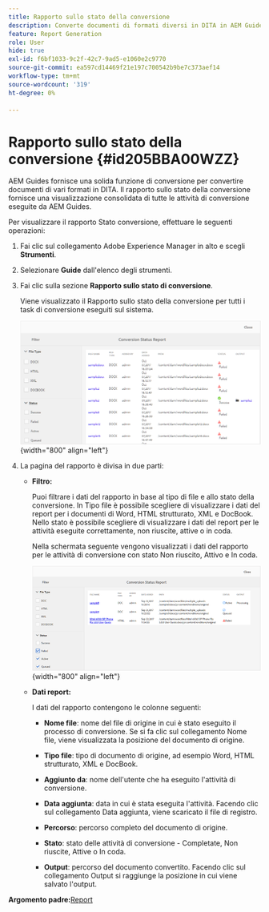 ```yaml
---
title: Rapporto sullo stato della conversione
description: Converte documenti di formati diversi in DITA in AEM Guides. Scopri come aggiungere filtri e visualizzare un rapporto sullo stato della conversione.
feature: Report Generation
role: User
hide: true
exl-id: f6bf1033-9c2f-42c7-9ad5-e1060e2c9770
source-git-commit: ea597cd14469f21e197c700542b9be7c373aef14
workflow-type: tm+mt
source-wordcount: '319'
ht-degree: 0%

---
```


# Rapporto sullo stato della conversione {#id205BBA00WZZ}

AEM Guides fornisce una solida funzione di conversione per convertire documenti di vari formati in DITA. Il rapporto sullo stato della conversione fornisce una visualizzazione consolidata di tutte le attività di conversione eseguite da AEM Guides.

Per visualizzare il rapporto Stato conversione, effettuare le seguenti operazioni:

1. Fai clic sul collegamento Adobe Experience Manager in alto e scegli **Strumenti**.

1. Selezionare **Guide** dall&#39;elenco degli strumenti.

1. Fai clic sulla sezione **Rapporto sullo stato di conversione**.

   Viene visualizzato il Rapporto sullo stato della conversione per tutti i task di conversione eseguiti sul sistema.

   ![](images/conversion-status-report.png){width="800" align="left"}

1. La pagina del rapporto è divisa in due parti:

   - **Filtro:**

     Puoi filtrare i dati del rapporto in base al tipo di file e allo stato della conversione. In Tipo file è possibile scegliere di visualizzare i dati del report per i documenti di Word, HTML strutturato, XML e DocBook. Nello stato è possibile scegliere di visualizzare i dati del report per le attività eseguite correttamente, non riuscite, attive o in coda.

     Nella schermata seguente vengono visualizzati i dati del rapporto per le attività di conversione con stato Non riuscito, Attivo e In coda.

     ![](images/conversion-report-failed-active-queued.png){width="800" align="left"}

   - **Dati report:**

     I dati del rapporto contengono le colonne seguenti:

      - **Nome file**: nome del file di origine in cui è stato eseguito il processo di conversione. Se si fa clic sul collegamento Nome file, viene visualizzata la posizione del documento di origine.

      - **Tipo file**: tipo di documento di origine, ad esempio Word, HTML strutturato, XML e DocBook.

      - **Aggiunto da**: nome dell&#39;utente che ha eseguito l&#39;attività di conversione.

      - **Data aggiunta**: data in cui è stata eseguita l&#39;attività. Facendo clic sul collegamento Data aggiunta, viene scaricato il file di registro.

      - **Percorso**: percorso completo del documento di origine.

      - **Stato**: stato delle attività di conversione - Completate, Non riuscite, Attive o In coda.

      - **Output**: percorso del documento convertito. Facendo clic sul collegamento Output si raggiunge la posizione in cui viene salvato l&#39;output.


**Argomento padre:**&#x200B;[ Report](reports-intro.md)
